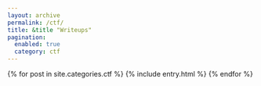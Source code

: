 ```yaml
---
layout: archive
permalink: /ctf/
title: &title "Writeups"
pagination: 
  enabled: true
  category: ctf
---
```


{% for post in site.categories.ctf %}
  {% include entry.html %}
{% endfor %}